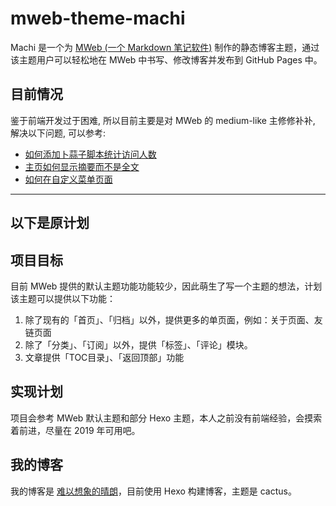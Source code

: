 # mweb-theme-machi
Machi 是一个为 [MWeb (一个 Markdown 笔记软件)](https://zh.mweb.im/) 制作的静态博客主题，通过该主题用户可以轻松地在 MWeb 中书写、修改博客并发布到 GitHub Pages 中。


## 目前情况
鉴于前端开发过于困难, 所以目前主要是对 MWeb 的 medium-like 主修修补补, 解决以下问题, 可以参考:

- [如何添加卜蒜子脚本统计访问人数](https://github.com/imzhizi/mweb-theme-machi/blob/master/%E8%AE%BF%E9%97%AE%E4%BA%BA%E6%95%B0.md)
- [主页如何显示摘要而不是全文](https://github.com/imzhizi/mweb-theme-machi/blob/master/Read%20More.md)
- [如何在自定义菜单页面]()

---
## 以下是原计划

## 项目目标
目前 MWeb 提供的默认主题功能功能较少，因此萌生了写一个主题的想法，计划该主题可以提供以下功能：

1. 除了现有的「首页」、「归档」以外，提供更多的单页面，例如：关于页面、友链页面
1. 除了「分类」、「订阅」以外，提供「标签」、「评论」模块。
1. 文章提供「TOC目录」、「返回顶部」功能

## 实现计划
项目会参考  MWeb 默认主题和部分 Hexo 主题，本人之前没有前端经验，会摸索着前进，尽量在 2019 年可用吧。

## 我的博客
我的博客是 [难以想象的晴朗](https://imzhizi.com/)，目前使用 Hexo 构建博客，主题是 cactus。